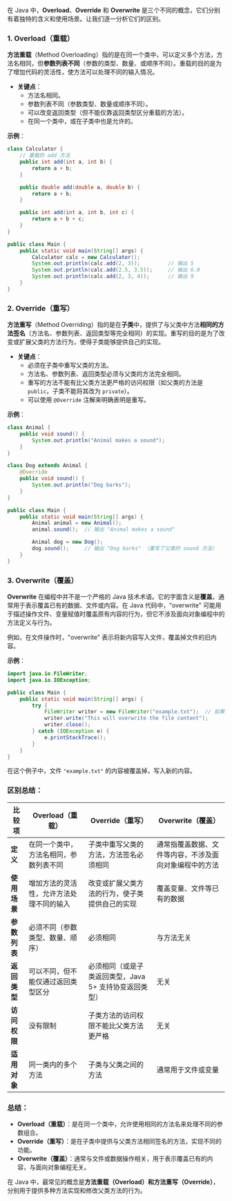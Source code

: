 在 Java 中，**Overload**、**Override** 和 **Overwrite** 是三个不同的概念，它们分别有着独特的含义和使用场景。让我们逐一分析它们的区别。

### 1. **Overload（重载）**

**方法重载**（Method Overloading）指的是在同一个类中，可以定义多个方法，方法名相同，但**参数列表不同**（参数的类型、数量、或顺序不同）。重载的目的是为了增加代码的灵活性，使方法可以处理不同的输入情况。

- **关键点**：
  - 方法名相同。
  - 参数列表不同（参数类型、数量或顺序不同）。
  - 可以改变返回类型（但不能仅靠返回类型区分重载的方法）。
  - 在同一个类中，或在子类中也是允许的。

**示例**：

```java
class Calculator {
    // 重载的 add 方法
    public int add(int a, int b) {
        return a + b;
    }

    public double add(double a, double b) {
        return a + b;
    }

    public int add(int a, int b, int c) {
        return a + b + c;
    }
}

public class Main {
    public static void main(String[] args) {
        Calculator calc = new Calculator();
        System.out.println(calc.add(2, 3));         // 输出 5
        System.out.println(calc.add(2.5, 3.5));     // 输出 6.0
        System.out.println(calc.add(2, 3, 4));      // 输出 9
    }
}
```

### 2. **Override（重写）**

**方法重写**（Method Overriding）指的是在**子类**中，提供了与父类中方法**相同的方法签名**（方法名、参数列表、返回类型等完全相同）的实现。重写的目的是为了改变或扩展父类的方法行为，使得子类能够提供自己的实现。

- **关键点**：
  - 必须在子类中重写父类的方法。
  - 方法名、参数列表、返回类型必须与父类的方法完全相同。
  - 重写的方法不能有比父类方法更严格的访问权限（如父类的方法是 `public`，子类不能将其改为 `private`）。
  - 可以使用 `@Override` 注解来明确表明是重写。

**示例**：

```java
class Animal {
    public void sound() {
        System.out.println("Animal makes a sound");
    }
}

class Dog extends Animal {
    @Override
    public void sound() {
        System.out.println("Dog barks");
    }
}

public class Main {
    public static void main(String[] args) {
        Animal animal = new Animal();
        animal.sound();  // 输出 "Animal makes a sound"

        Animal dog = new Dog();
        dog.sound();     // 输出 "Dog barks" （重写了父类的 sound 方法）
    }
}
```

### 3. **Overwrite（覆盖）**

**Overwrite** 在编程中并不是一个严格的 Java 技术术语。它的字面含义是**覆盖**，通常用于表示覆盖已有的数据、文件或内容。在 Java 代码中，"overwrite" 可能用于描述操作文件、变量赋值时覆盖原有内容的行为，但它不涉及面向对象编程中的方法定义与行为。

例如，在文件操作时，"overwrite" 表示将新内容写入文件，覆盖掉文件的旧内容。

**示例**：

```java
import java.io.FileWriter;
import java.io.IOException;

public class Main {
    public static void main(String[] args) {
        try {
            FileWriter writer = new FileWriter("example.txt");  // 如果文件已存在，将覆盖其内容
            writer.write("This will overwrite the file content");
            writer.close();
        } catch (IOException e) {
            e.printStackTrace();
        }
    }
}
```

在这个例子中，文件 `"example.txt"` 的内容被覆盖掉，写入新的内容。

### 区别总结：

| 比较项        | **Overload（重载）**                             | **Override（重写）**                             | **Overwrite（覆盖）**                                 |
|---------------|--------------------------------------------------|-------------------------------------------------|-----------------------------------------------------|
| **定义**      | 在同一个类中，方法名相同，参数列表不同           | 子类中重写父类的方法，方法签名必须相同           | 通常指覆盖数据、文件等内容，不涉及面向对象编程中的方法 |
| **使用场景**  | 增加方法的灵活性，允许方法处理不同的输入         | 改变或扩展父类方法的行为，使子类提供自己的实现   | 覆盖变量、文件等已有的数据                            |
| **参数列表**  | 必须不同（参数类型、数量、顺序）                 | 必须相同                                         | 与方法无关                                           |
| **返回类型**  | 可以不同，但不能仅通过返回类型区分               | 必须相同（或是子类返回类型，Java 5+ 支持协变返回类型） | 无关                                                 |
| **访问权限**  | 没有限制                                         | 子类方法的访问权限不能比父类方法更严格           | 无关                                                 |
| **适用对象**  | 同一类内的多个方法                               | 子类与父类之间的方法                             | 通常用于文件或变量                                   |

### 总结：

- **Overload（重载）**：是在同一个类中，允许使用相同的方法名来处理不同的参数组合。
- **Override（重写）**：是在子类中提供与父类方法相同签名的方法，实现不同的功能。
- **Overwrite（覆盖）**：通常与文件或数据操作相关，用于表示覆盖已有的内容，与面向对象编程无关。

在 Java 中，最常见的概念是**方法重载（Overload）**和**方法重写（Override）**，分别用于提供多种方法实现和修改父类方法的行为。